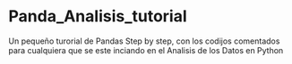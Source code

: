 # Panda_Analisis_tutorial
Un pequeño turorial de Pandas Step by step, con los codijos comentados para cualquiera que se este inciando en el Analisis de los Datos en Python
